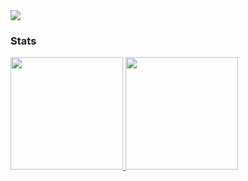<img src="https://badges.pufler.dev/visits/GreekGod07/aniltulebag?style=color=6875f5&logo=github" />

### Stats

<a href="https://github.com/GreekGod07">
  <img height="180em" src="https://github-readme-stats-eight-theta.vercel.app/api?username=GreekGod07&show_icons=true&theme=vue-dark&include_all_commits=true&count_private=true" />
  <img height="180em" src="https://github-readme-stats-eight-theta.vercel.app/api/top-langs/?username=GreekGod07&layout=compact&theme=vue-dark" />
</a>
